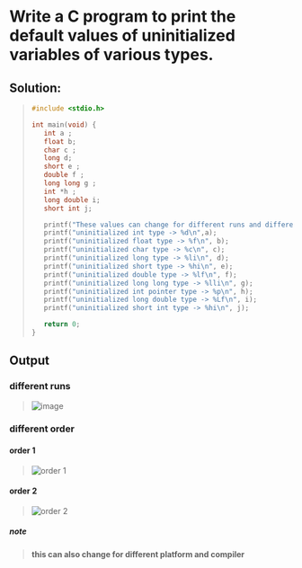 # Write a C program to print the default values of uninitialized variables of various  types.

## Solution:
>```c
>#include <stdio.h>
>
>int main(void) {
>    int a ;
>    float b;
>    char c ;
>    long d;
>    short e ;
>    double f ;
>    long long g ;
>    int *h ;
>    long double i;
>    short int j;
>
>    printf("These values can change for different runs and different ordering of printf\n\n\n");
>    printf("uninitialized int type -> %d\n",a);
>    printf("uninitialized float type -> %f\n", b);
>    printf("uninitialized char type -> %c\n", c);
>    printf("uninitialized long type -> %li\n", d);
>    printf("uninitialized short type -> %hi\n", e);
>    printf("uninitialized double type -> %lf\n", f);
>    printf("uninitialized long long type -> %lli\n", g);
>    printf("uninitialized int pointer type -> %p\n", h);
>    printf("uninitialized long double type -> %Lf\n", i);
>    printf("uninitialized short int type -> %hi\n", j);
>
>    return 0;
>}
>```
## Output
### different runs
>![image](https://user-images.githubusercontent.com/96988507/149585465-fa9b0546-45d9-49fe-9752-3764b5e2f679.png)
### different order
#### order 1
>![order 1](https://user-images.githubusercontent.com/96988507/149585692-7d0543f8-8b58-447b-806f-778f0c9de294.jpeg)
#### order 2
>![order 2](https://user-images.githubusercontent.com/96988507/149585695-a6dd844e-9671-4a36-9b2f-0da75152f4ce.jpeg)

##### note
> **this can also change for different platform and compiler**

